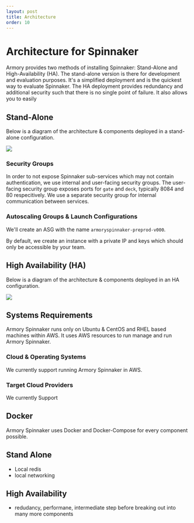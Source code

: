 ```yaml
---
layout: post
title: Architecture
order: 10
---
```

# Architecture for Spinnaker

Armory provides two methods of installing Spinnaker: Stand-Alone and High-Availability (HA).  The stand-alone version is there for development and evaluation purposes.  It's a simplified deployment and is the quickest way to evaluate Spinnaker.  The HA deployment provides redundancy and additional security such that there is no single point of failure.  It also allows you to easily


## Stand-Alone
Below is a diagram of the architecture & components deployed in a stand-alone configuration.

![](https://d17oy1vhnax1f7.cloudfront.net/items/1v2S0C0l0p3m18060g06/Image%202017-01-26%20at%2012.03.11%20PM.png?v=3aa888eb)

### Security Groups
In order to not expose Spinnaker sub-services which may not contain authentication, we use internal and user-facing security groups.  The user-facing security group exposes ports for `gate` and `deck`, typically 8084 and 80 respecitively.  We use a separate security group for internal communication between services.

### Autoscaling Groups & Launch Configurations
We'll create an ASG with the name `armoryspinnaker-preprod-v000`.  

By default, we create an instance with a private IP and keys which should only be accessible by your team.

## High Availability (HA)
Below is a diagram of the architecture & components deployed in an HA configuration.

![](https://d17oy1vhnax1f7.cloudfront.net/items/3a272r1D3S1j0R2N3H2f/Image%202017-01-26%20at%2011.18.35%20AM.png?v=38d7cea6)

## Systems Requirements

Armory Spinnaker runs only on Ubuntu & CentOS and RHEL based machines within AWS.  It uses AWS resources to run manage and run Armory Spinnaker.

### Cloud & Operating Systems

We currently support running Armory Spinnaker in AWS.

### Target Cloud Providers
  We currently Support

## Docker

Armory Spinnaker uses Docker and Docker-Compose for every component possible.  


## Stand Alone

 * Local redis
 * local networking

## High Availability

* redudancy, performane, intermediate step before breaking out into many more components
